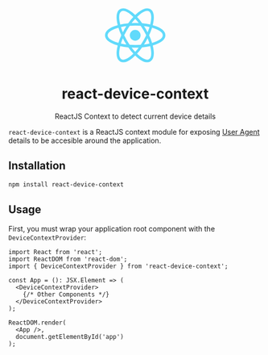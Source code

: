 <div align="center">
  <img 
    src="data:image/svg+xml;base64,PHN2ZyB4bWxucz0iaHR0cDovL3d3dy53My5vcmcvMjAwMC9zdmciIHZpZXdCb3g9Ii0xMS41IC0xMC4yMzE3NCAyMyAyMC40NjM0OCI+CiAgPHRpdGxlPlJlYWN0IExvZ288L3RpdGxlPgogIDxjaXJjbGUgY3g9IjAiIGN5PSIwIiByPSIyLjA1IiBmaWxsPSIjNjFkYWZiIi8+CiAgPGcgc3Ryb2tlPSIjNjFkYWZiIiBzdHJva2Utd2lkdGg9IjEiIGZpbGw9Im5vbmUiPgogICAgPGVsbGlwc2Ugcng9IjExIiByeT0iNC4yIi8+CiAgICA8ZWxsaXBzZSByeD0iMTEiIHJ5PSI0LjIiIHRyYW5zZm9ybT0icm90YXRlKDYwKSIvPgogICAgPGVsbGlwc2Ugcng9IjExIiByeT0iNC4yIiB0cmFuc2Zvcm09InJvdGF0ZSgxMjApIi8+CiAgPC9nPgo8L3N2Zz4K"
    height="120"
    width="120"
  />
  <h1>react-device-context</h1>
  <span>ReactJS Context to detect current device details</span>
</div>

`react-device-context` is a ReactJS context module for exposing [User Agent](https://en.wikipedia.org/wiki/User_agent)
details to be accesible around the application.

## Installation
```sh
npm install react-device-context
```

## Usage

First, you must wrap your application root component with the `DeviceContextProvider`:

```tsx
import React from 'react';
import ReactDOM from 'react-dom';
import { DeviceContextProvider } from 'react-device-context';

const App = (): JSX.Element => (
  <DeviceContextProvider>
    {/* Other Components */}
  </DeviceContextProvider>
);

ReactDOM.render(
  <App />,
  document.getElementById('app')
);

```
